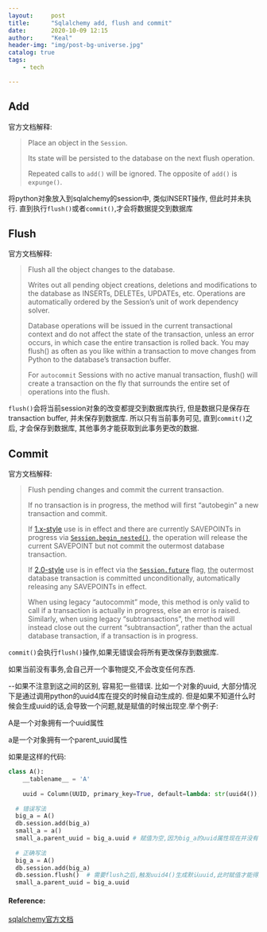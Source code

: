 ```yaml
---
layout:     post
title:      "Sqlalchemy add, flush and commit"
date:       2020-10-09 12:15
author:     "Keal"
header-img: "img/post-bg-universe.jpg"
catalog: true
tags:
    - tech

---
```


## Add

官方文档解释:

> Place an object in the `Session`.
>
> Its state will be persisted to the database on the next flush operation.
>
> Repeated calls to `add()` will be ignored. The opposite of `add()` is `expunge()`.

将python对象放入到sqlalchemy的session中, 类似INSERT操作, 但此时并未执行. 直到执行`flush()`或者`commit()`,才会将数据提交到数据库

## Flush

官方文档解释:

>Flush all the object changes to the database.
>
>Writes out all pending object creations, deletions and modifications to the database as INSERTs, DELETEs, UPDATEs, etc. Operations are automatically ordered by the Session’s unit of work dependency solver.
>
>Database operations will be issued in the current transactional context and do not affect the state of the transaction, unless an error occurs, in which case the entire transaction is rolled back. You may flush() as often as you like within a transaction to move changes from Python to the database’s transaction buffer.
>
>For `autocommit` Sessions with no active manual transaction, flush() will create a transaction on the fly that surrounds the entire set of operations into the flush.

`flush()`会将当前session对象的改变都提交到数据库执行, 但是数据只是保存在transaction buffer, 并未保存到数据库. 所以只有当前事务可见, 直到`commit()`之后, 才会保存到数据库, 其他事务才能获取到此事务更改的数据.

## Commit

官方文档解释:

>Flush pending changes and commit the current transaction.
>
>If no transaction is in progress, the method will first “autobegin” a new transaction and commit.
>
>If [1.x-style](https://docs.sqlalchemy.org/en/14/glossary.html#term-0) use is in effect and there are currently SAVEPOINTs in progress via [`Session.begin_nested()`](https://docs.sqlalchemy.org/en/14/orm/session_api.html?highlight=commit#sqlalchemy.orm.Session.begin_nested), the operation will release the current SAVEPOINT but not commit the outermost database transaction.
>
>If [2.0-style](https://docs.sqlalchemy.org/en/14/glossary.html#term-1) use is in effect via the [`Session.future`](https://docs.sqlalchemy.org/en/14/orm/session_api.html?highlight=commit#sqlalchemy.orm.Session.params.future) flag, <u>the</u> outermost database transaction is committed unconditionally, automatically releasing any SAVEPOINTs in effect.
>
>When using legacy “autocommit” mode, this method is only valid to call if a transaction is actually in progress, else an error is raised. Similarly, when using legacy “subtransactions”, the method will instead close out the current “subtransaction”, rather than the actual database transaction, if a transaction is in progress.

`commit()`会执行`flush()`操作,如果无错误会将所有更改保存到数据库. 

如果当前没有事务,会自己开一个事物提交,不会改变任何东西.



--如果不注意到这之间的区别, 容易犯一些错误. 比如一个对象的uuid, 大部分情况下是通过调用python的uuid4库在提交的时候自动生成的. 但是如果不知道什么时候会生成uuid的话,会导致一个问题,就是赋值的时候出现空.举个例子:

A是一个对象拥有一个uuid属性

a是一个对象拥有一个parent_uuid属性

如果是这样的代码:

```python
class A():
    __tablename__ = 'A'
    
    uuid = Column(UUID, primary_key=True, default=lambda: str(uuid4()), server_default=text("uuid_generate_v4()"))
  
  # 错误写法
  big_a = A()
  db.session.add(big_a)
  small_a = a()
  small_a.parent_uuid = big_a.uuid # 赋值为空,因为big_a的uuid属性现在并没有调用uuid4()生成
  
  # 正确写法
  big_a = A()
  db.session.add(big_a)
  db.session.flush()  # 需要flush之后,触发uuid4()生成默认uuid,此时赋值才能得到期望结果
  small_a.parent_uuid = big_a.uuid
```

#### Reference:

[sqlalchemy官方文档](https://www.sqlalchemy.org/)

